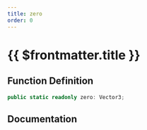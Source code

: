```yaml
---
title: zero
order: 0
---
```


# {{ $frontmatter.title }}

## Function Definition

```ts
public static readonly zero: Vector3;
```

## Documentation

<!--@include: ./parts/zero.md-->
